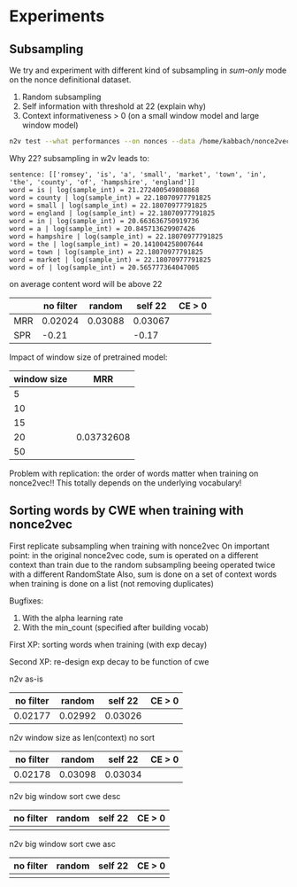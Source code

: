 # Experiments

## Subsampling
We try and experiment with different kind of subsampling in *sum-only* mode on
the nonce definitional dataset.
1. Random subsampling
2. Self information with threshold at 22 (explain why)
3. Context informativeness > 0 (on a small window model and large window model)

```bash
n2v test --what performances --on nonces --data /home/kabbach/nonce2vec/data/definitions/nonce.definitions.300.test --model /home/kabbach/nonce2vec/models/wiki_all.sent.split.model --sum_only --filter cwe --threshold 0
```

Why 22? subsampling in w2v leads to:
```
sentence: [['romsey', 'is', 'a', 'small', 'market', 'town', 'in', 'the', 'county', 'of', 'hampshire', 'england']]
word = is | log(sample_int) = 21.272400549808868
word = county | log(sample_int) = 22.18070977791825
word = small | log(sample_int) = 22.18070977791825
word = england | log(sample_int) = 22.18070977791825
word = in | log(sample_int) = 20.663636750919736
word = a | log(sample_int) = 20.845713629907426
word = hampshire | log(sample_int) = 22.18070977791825
word = the | log(sample_int) = 20.141004258007644
word = town | log(sample_int) = 22.18070977791825
word = market | log(sample_int) = 22.18070977791825
word = of | log(sample_int) = 20.565777364047005
```
on average content word will be above 22

| | no filter | random | self 22 | CE > 0 |
| --- | --- | --- | --- | --- |
| MRR | 0.02024 | 0.03088 | 0.03067 |  |
| SPR | -0.21 |  | -0.17 |  |

Impact of window size of pretrained model:

| window size | MRR |
| --- | --- |
| 5 |  |
| 10 |  |
| 15 |  |
| 20 | 0.03732608 |
| 50 |  |

Problem with replication: the order of words matter when training on nonce2vec!! This totally depends on the underlying vocabulary!

## Sorting words by CWE when training with nonce2vec

First replicate subsampling when training with nonce2vec
On important point: in the original nonce2vec code, sum is operated on a different context than train due to the random
subsampling beeing operated twice with a different RandomState
Also, sum is done on a set of context words when training is done on a list (not removing duplicates)

Bugfixes:
1. With the alpha learning rate
2. With the min_count (specified after building vocab)

First XP: sorting words when training (with exp decay)

Second XP: re-design exp decay to be function of cwe


n2v as-is

| no filter | random | self 22 | CE > 0 |
| --- | --- | --- | --- |
| 0.02177 | 0.02992 | 0.03026 |  |

n2v window size as len(context) no sort

| no filter | random | self 22 | CE > 0 |
| --- | --- | --- | --- |
| 0.02178 | 0.03098 | 0.03034 |  |

n2v big window sort cwe desc

| no filter | random | self 22 | CE > 0 |
| --- | --- | --- | --- |
|  |  |  |  |

n2v big window sort cwe asc

| no filter | random | self 22 | CE > 0 |
| --- | --- | --- | --- |
|  |  |  |  |
